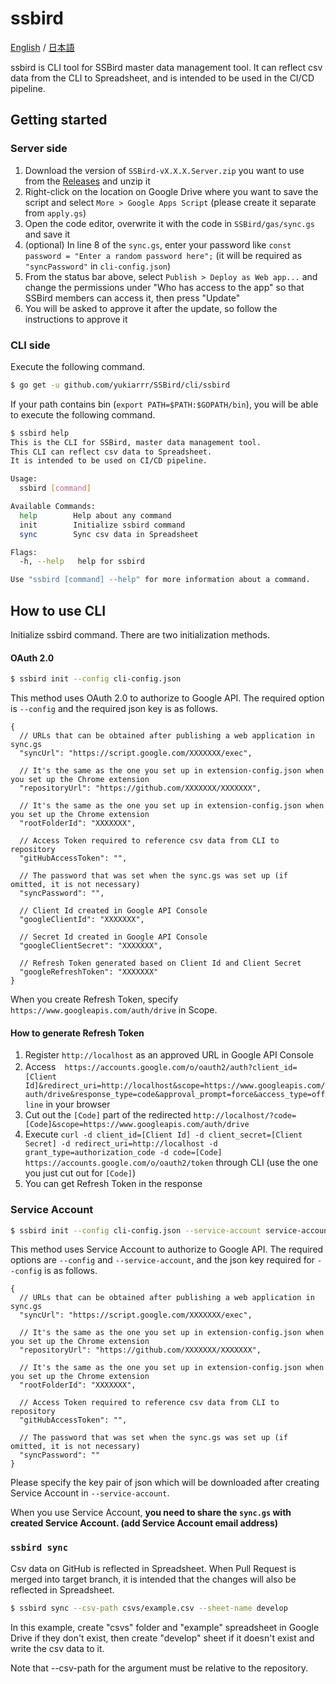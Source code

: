 # ssbird

[English](https://github.com/yukiarrr/SSBird/blob/master/cli/ssbird/README.md) / [日本語](https://github.com/yukiarrr/SSBird/blob/master/cli/ssbird/README.ja.md)

ssbird is CLI tool for SSBird master data management tool.
It can reflect csv data from the CLI to Spreadsheet, and is intended to be used in the CI/CD pipeline.

## Getting started

### Server side

1. Download the version of `SSBird-vX.X.X.Server.zip` you want to use from the [Releases](https://github.com/yukiarrr/SSBird/releases) and unzip it
2. Right-click on the location on Google Drive where you want to save the script and select `More > Google Apps Script` (please create it separate from `apply.gs`)
3. Open the code editor, overwrite it with the code in `SSBird/gas/sync.gs` and save it
4. (optional) In line 8 of the `sync.gs`, enter your password like `const password = "Enter a random password here";` (it will be required as `"syncPassword"` in `cli-config.json`)
5. From the status bar above, select `Publish > Deploy as Web app...` and change the permissions under "Who has access to the app" so that SSBird members can access it, then press "Update"
6. You will be asked to approve it after the update, so follow the instructions to approve it

### CLI side

Execute the following command.

```sh
$ go get -u github.com/yukiarrr/SSBird/cli/ssbird
```

If your path contains bin (`export PATH=$PATH:$GOPATH/bin`), you will be able to execute the following command.

```sh
$ ssbird help
This is the CLI for SSBird, master data management tool.
This CLI can reflect csv data to Spreadsheet.
It is intended to be used on CI/CD pipeline.

Usage:
  ssbird [command]

Available Commands:
  help        Help about any command
  init        Initialize ssbird command
  sync        Sync csv data in Spreadsheet

Flags:
  -h, --help   help for ssbird

Use "ssbird [command] --help" for more information about a command.

```

## How to use CLI

Initialize ssbird command.
There are two initialization methods.

#### OAuth 2.0

```sh
$ ssbird init --config cli-config.json
```

This method uses OAuth 2.0 to authorize to Google API.
The required option is `--config` and the required json key is as follows.

```jsonc
{
  // URLs that can be obtained after publishing a web application in sync.gs
  "syncUrl": "https://script.google.com/XXXXXXX/exec",

  // It's the same as the one you set up in extension-config.json when you set up the Chrome extension
  "repositoryUrl": "https://github.com/XXXXXXX/XXXXXXX",

  // It's the same as the one you set up in extension-config.json when you set up the Chrome extension
  "rootFolderId": "XXXXXXX",

  // Access Token required to reference csv data from CLI to repository
  "gitHubAccessToken": "",

  // The password that was set when the sync.gs was set up (if omitted, it is not necessary)
  "syncPassword": "",

  // Client Id created in Google API Console
  "googleClientId": "XXXXXXX",

  // Secret Id created in Google API Console
  "googleClientSecret": "XXXXXXX",

  // Refresh Token generated based on Client Id and Client Secret
  "googleRefreshToken": "XXXXXXX"
}
```

When you create Refresh Token, specify `https://www.googleapis.com/auth/drive` in Scope.

#### How to generate Refresh Token

1. Register `http://localhost` as an approved URL in Google API Console
2. Access　`https://accounts.google.com/o/oauth2/auth?client_id=[Client Id]&redirect_uri=http://localhost&scope=https://www.googleapis.com/auth/drive&response_type=code&approval_prompt=force&access_type=offline` in your browser
3. Cut out the `[Code]` part of the redirected `http://localhost/?code=[Code]&scope=https://www.googleapis.com/auth/drive`
4. Execute `curl -d client_id=[Client Id] -d client_secret=[Client Secret] -d redirect_uri=http://localhost -d grant_type=authorization_code -d code=[Code] https://accounts.google.com/o/oauth2/token` through CLI (use the one you just cut out for `[Code]`)
5. You can get Refresh Token in the response


### Service Account

```sh
$ ssbird init --config cli-config.json --service-account service-account.json
```

This method uses Service Account to authorize to Google API.
The required options are `--config` and `--service-account`, and the json key required for `--config` is as follows.

```jsonc
{
  // URLs that can be obtained after publishing a web application in sync.gs
  "syncUrl": "https://script.google.com/XXXXXXX/exec",

  // It's the same as the one you set up in extension-config.json when you set up the Chrome extension
  "repositoryUrl": "https://github.com/XXXXXXX/XXXXXXX",

  // It's the same as the one you set up in extension-config.json when you set up the Chrome extension
  "rootFolderId": "XXXXXXX",

  // Access Token required to reference csv data from CLI to repository
  "gitHubAccessToken": "",

  // The password that was set when the sync.gs was set up (if omitted, it is not necessary)
  "syncPassword": ""
}
```

Please specify the key pair of json which will be downloaded after creating Service Account in `--service-account`.

When you use Service Account, **you need to share the `sync.gs` with created Service Account. (add Service Account email address)**

### `ssbird sync`

Csv data on GitHub is reflected in Spreadsheet.
When Pull Request is merged into target branch, it is intended that the changes will also be reflected in Spreadsheet.

```sh
$ ssbird sync --csv-path csvs/example.csv --sheet-name develop
```

In this example, create "csvs" folder and "example" spreadsheet in Google Drive if they don't exist,
then create "develop" sheet if it doesn't exist and write the csv data to it.

Note that --csv-path for the argument must be relative to the repository.
